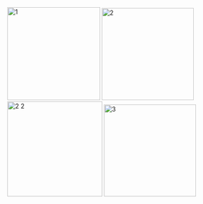 <img width="212" alt="1" src="https://user-images.githubusercontent.com/76763897/185775932-094afbfb-8962-4373-b98a-08cf2121fea9.png">
<img width="210" alt="2" src="https://user-images.githubusercontent.com/76763897/185775934-ac0b60b9-826c-4572-ac4e-d9914db2645d.png">
<img width="217" alt="2 2" src="https://user-images.githubusercontent.com/76763897/185775937-d2a722ee-12ea-4d88-b0da-295bf239353a.png">
<img width="210" alt="3" src="https://user-images.githubusercontent.com/76763897/185775938-35b0578f-2b7c-4981-baf9-f5a4c14e79ba.png">
